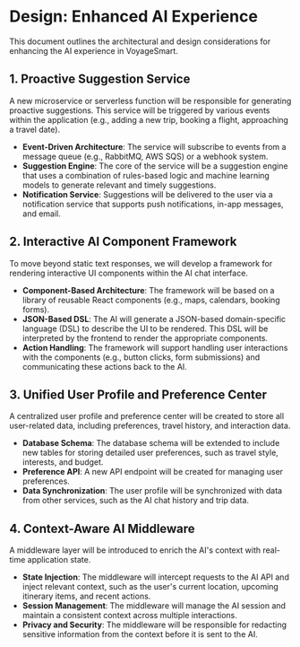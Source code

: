 # Design: Enhanced AI Experience

This document outlines the architectural and design considerations for enhancing the AI experience in VoyageSmart.

## 1. Proactive Suggestion Service

A new microservice or serverless function will be responsible for generating proactive suggestions. This service will be triggered by various events within the application (e.g., adding a new trip, booking a flight, approaching a travel date).

*   **Event-Driven Architecture**: The service will subscribe to events from a message queue (e.g., RabbitMQ, AWS SQS) or a webhook system.
*   **Suggestion Engine**: The core of the service will be a suggestion engine that uses a combination of rules-based logic and machine learning models to generate relevant and timely suggestions.
*   **Notification Service**: Suggestions will be delivered to the user via a notification service that supports push notifications, in-app messages, and email.

## 2. Interactive AI Component Framework

To move beyond static text responses, we will develop a framework for rendering interactive UI components within the AI chat interface.

*   **Component-Based Architecture**: The framework will be based on a library of reusable React components (e.g., maps, calendars, booking forms).
*   **JSON-Based DSL**: The AI will generate a JSON-based domain-specific language (DSL) to describe the UI to be rendered. This DSL will be interpreted by the frontend to render the appropriate components.
*   **Action Handling**: The framework will support handling user interactions with the components (e.g., button clicks, form submissions) and communicating these actions back to the AI.

## 3. Unified User Profile and Preference Center

A centralized user profile and preference center will be created to store all user-related data, including preferences, travel history, and interaction data.

*   **Database Schema**: The database schema will be extended to include new tables for storing detailed user preferences, such as travel style, interests, and budget.
*   **Preference API**: A new API endpoint will be created for managing user preferences.
*   **Data Synchronization**: The user profile will be synchronized with data from other services, such as the AI chat history and trip data.

## 4. Context-Aware AI Middleware

A middleware layer will be introduced to enrich the AI's context with real-time application state.

*   **State Injection**: The middleware will intercept requests to the AI API and inject relevant context, such as the user's current location, upcoming itinerary items, and recent actions.
*   **Session Management**: The middleware will manage the AI session and maintain a consistent context across multiple interactions.
*   **Privacy and Security**: The middleware will be responsible for redacting sensitive information from the context before it is sent to the AI.
